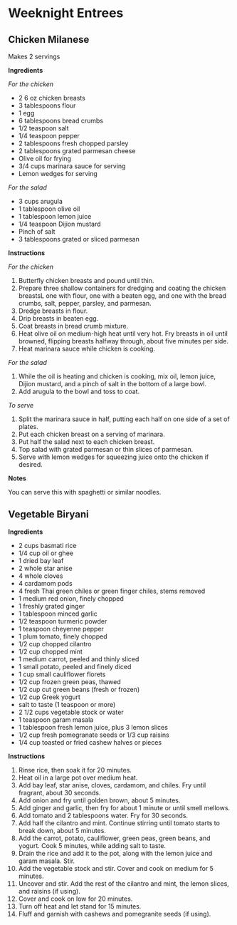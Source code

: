 # Weeknight Entrees

## Chicken Milanese
Makes 2 servings

__Ingredients__

*For the chicken*
- 2 6 oz chicken breasts
- 3 tablespoons flour
- 1 egg
- 6 tablespoons bread crumbs
- 1/2 teaspoon salt
- 1/4 teaspoon pepper
- 2 tablespoons fresh chopped parsley
- 2 tablespoons grated parmesan cheese
- Olive oil for frying
- 3/4 cups marinara sauce for serving
- Lemon wedges for serving

*For the salad*
- 3 cups arugula
- 1 tablespoon olive oil
- 1 tablespoon lemon juice
- 1/4 teaspoon Dijion mustard
- Pinch of salt
- 3 tablespoons grated or sliced parmesan

__Instructions__

*For the chicken*
1. Butterfly chicken breasts and pound until thin.
2. Prepare three shallow containers for dredging and coating the
chicken breastsL one with flour, one with a beaten egg, and one with
the bread crumbs, salt, pepper, parsley, and parmesan.
3. Dredge breasts in flour.
4. Drip breasts in beaten egg.
5. Coat breasts in bread crumb mixture.
6. Heat olive oil on medium-high heat until very hot. Fry breasts in
oil until browned, flipping breasts halfway through, about five
minutes per side.
7. Heat marinara sauce while chicken is cooking.

*For the salad*
1. While the oil is heating and chicken is cooking, mix oil, lemon
juice, Dijion mustard, and a pinch of salt in the bottom of a large
bowl.
2. Add arugula to the bowl and toss to coat.

*To serve*
1. Split the marinara sauce in half, putting each half on one side of
a set of plates.
2. Put each chicken breast on a serving of marinara.
3. Put half the salad next to each chicken breast.
4. Top salad with grated parmesan or thin slices of parmesan.
5. Serve with lemon wedges for squeezing juice onto the chicken if
desired.

__Notes__

You can serve this with spaghetti or similar noodles.

## Vegetable Biryani

__Ingredients__

* 2 cups basmati rice
* 1/4 cup oil or ghee
* 1 dried bay leaf
* 2 whole star anise
* 4 whole cloves
* 4 cardamom pods
* 4 fresh Thai green chiles or green finger chiles, stems removed
* 1 medium red onion, finely chopped
* 1 freshly grated ginger
* 1 tablespoon minced garlic
* 1/2 teaspoon turmeric powder
* 1 teaspoon cheyenne pepper
* 1 plum tomato, finely chopped
* 1/2 cup chopped cilantro
* 1/2 cup chopped mint
* 1 medium carrot, peeled and thinly sliced
* 1 small potato, peeled and finely diced
* 1 cup small cauliflower florets
* 1/2 cup frozen green peas, thawed
* 1/2 cup cut green beans (fresh or frozen)
* 1/2 cup Greek yogurt
* salt to taste (1 teaspoon or more)
* 2 1/2 cups vegetable stock or water
* 1 teaspoon garam masala
* 1 tablespoon fresh lemon juice, plus 3 lemon slices
* 1/2 cup fresh pomegranate seeds or 1/3 cup raisins
* 1/4 cup toasted or fried cashew halves or pieces

__Instructions__

1. Rinse rice, then soak it for 20 minutes.
2. Heat oil in a large pot over medium heat.
3. Add bay leaf, star anise, cloves, cardamom, and chiles. Fry until fragrant, about 30 seconds.
4. Add onion and fry until golden brown, about 5 minutes.
5. Add ginger and garlic, then fry for about 1 minute or until smell mellows.
6. Add tomato and 2 tablespoons water. Fry for 30 seconds.
7. Add half the cilantro and mint. Continue stirring until tomato starts to break down, about 5 minutes.
8. Add the carrot, potato, cauliflower, green peas, green beans, and yogurt. Cook 5 minutes, while adding salt to taste.
9. Drain the rice and add it to the pot, along with the lemon juice and garam masala. Stir.
10. Add the vegetable stock and stir. Cover and cook on medium for 5 minutes.
11. Uncover and stir. Add the rest of the cilantro and mint, the lemon slices, and raisins (if using).
12. Cover and cook on low for 20 minutes.
13. Turn off heat and let stand for 15 minutes.
14. Fluff and garnish with cashews and pomegranite seeds (if using).
